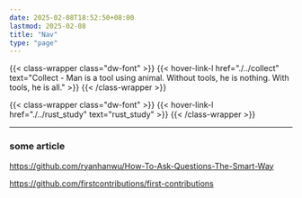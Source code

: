 ```yaml
---
date: 2025-02-08T18:52:50+08:00
lastmod: 2025-02-08
title: "Nav"
type: "page"
---
```


{{< class-wrapper class="dw-font" >}}
{{< hover-link-l href="./../collect" text="Collect - Man is a tool using animal. Without tools, he is nothing. With tools, he is all." >}}
{{< /class-wrapper >}}

{{< class-wrapper class="dw-font" >}}
{{< hover-link-l href="./../rust_study" text="rust_study" >}}
{{< /class-wrapper >}}

--- 

### some article


https://github.com/ryanhanwu/How-To-Ask-Questions-The-Smart-Way

https://github.com/firstcontributions/first-contributions